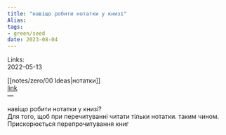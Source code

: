 ```yaml
---
title: "навіщо робити нотатки у книзі"
Alias: 
tags:
- green/seed
date: 2023-08-04
---
```

Links:  
2022-05-13

[[notes/zero/00 Ideas|нотатки]]  
[link](https://youtu.be/diEkFaHklJ0?t=99)  
— 

навіщо робити нотатки у книзі?  
Для того, щоб при перечитуванні читати тільки нотатки. таким чином. Прискорюється перепрочитування книг